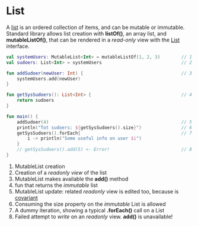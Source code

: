 # List

A [list](https://kotlinlang.org/docs/reference/collections.html) is an ordered collection of items, and can be mutable or immutable. Standard library allows list creation with __listOf()__, an array list, and __mutableListOf()__, that can be rendered in a *read-only* view with the [List<T>](https://kotlinlang.org/api/latest/jvm/stdlib/kotlin.collections/-list/index.html) interface. 

<div class="language-kotlin" theme="idea" data-min-compiler-version="1.3">

```kotlin
val systemUsers: MutableList<Int> = mutableListOf(1, 2, 3)        // 1
val sudoers: List<Int> = systemUsers                              // 2

fun addSudoer(newUser: Int) {                                     // 3
    systemUsers.add(newUser)                      
}

fun getSysSudoers(): List<Int> {                                  // 4
    return sudoers
}

fun main() {
    addSudoer(4)                                                  // 5 
    println("Tot sudoers: ${getSysSudoers().size}")               // 6
    getSysSudoers().forEach{                                      // 7
        i -> println("Some useful info on user $i")
    }
    // getSysSudoers().add(5) <- Error!                           // 8
}
```

</div>


1. MutableList creation 
2. Creation of a *readonly view* of the list
3. MutableList makes available the __add()__ method
4. fun that returns the *immutable* list
5. MutableList update: related *readonly* view is edited too, because is [covariant](https://kotlinlang.org/docs/reference/generics.html#variance)
6. Consuming the size property on the *immutable* List is allowed
7. A dummy iteration, showing a typical __.forEach()__ call on a List
8. Failed attempt to *write* on an *readonly* view. __add()__ is unavailable!